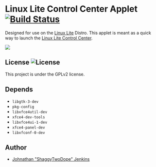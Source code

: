 Linux Lite Control Center Applet [![Build Status][BS img]][Build Status]
=================
[Build Status]: https://travis-ci.org/shaggytwodope/litecontrolcenterapplet
[BS img]: https://api.travis-ci.org/shaggytwodope/litecontrolcenterapplet.png

Designed for use on the [Linux Lite](https://linuxliteos.com/) Distro. This 
applet is meant as a quick way to launch the [Linux Lite Control Center](https://github.com/linuxlite/litecontrolcenter).

![](http://i.imgur.com/lCSthWt.png)

## License ![License](https://img.shields.io/badge/license-GPLv2-green.svg)

This project is under the GPLv2 license.


## Depends

- ``libgtk-3-dev``
- ``pkg-config``
- ``libxfce4util-dev``
- ``xfce4-dev-tools``
- ``libxfce4ui-1-dev``
- ``xfce4-panel-dev``
- ``libxfconf-0-dev``

## Author
- [Johnathan "ShaggyTwoDope" Jenkins](https://github.com/shaggytwodope/)

